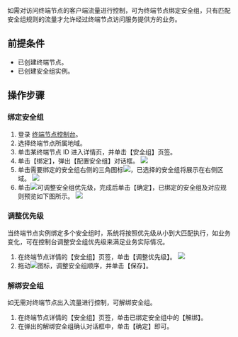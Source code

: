 如需对访问终端节点的客户端流量进行控制，可为终端节点绑定安全组，只有匹配安全组规则的流量才允许经过终端节点访问服务提供方的业务。

## 前提条件
+ 已创建终端节点。
+ 已创建安全组实例。
 
## 操作步骤
 
### 绑定安全组
1. 登录 [终端节点控制台](https://console.cloud.tencent.com/vpc/vpce?rid=1)。
2. 选择终端节点所属地域。
3. 单击某终端节点 ID 进入详情页，并单击【安全组】页签。
4. 单击【绑定】，弹出【配置安全组】对话框。
     ![](https://main.qcloudimg.com/raw/12cb5fe785cfc02ba61fa207f13d1556.png)
5. 单击需要绑定的安全组右侧的三角图标![](https://main.qcloudimg.com/raw/6e620b0c8d62b7ffbdf554c5b1270d5e.png)，已选择的安全组将展示在右侧区域。
	 ![](https://main.qcloudimg.com/raw/d9a3f1b7c6ded4e118b1ce34730d926b.png)
6. 单击![](https://main.qcloudimg.com/raw/613e3840c556bd5a9d521fced20b120b.png)可调整安全组优先级，完成后单击【确定】，已绑定的安全组及对应规则预览如下图所示。
	![](https://main.qcloudimg.com/raw/73117a744ecd037b9fd7ddaaf36f91ce.png)

### 调整优先级
当终端节点实例绑定多个安全组时，系统将按照优先级从小到大匹配执行，如业务变化，可在控制台调整安全组优先级来满足业务实际情况。
1. 在终端节点详情的【安全组】页签，单击【调整优先级】。
![](https://main.qcloudimg.com/raw/88f6f86066185bd04f2a63846fea7dd6.png)
2. 拖动![](https://main.qcloudimg.com/raw/613e3840c556bd5a9d521fced20b120b.png)图标，调整安全组顺序，并单击【保存】。
		
### 解绑安全组
如无需对终端节点出入流量进行控制，可解绑安全组。
1. 在终端节点详情的【安全组】页签，单击已绑定安全组中的【解绑】。
2. 在弹出的解绑安全组确认对话框中，单击【确定】即可。
